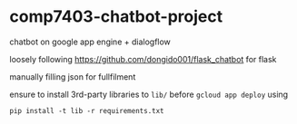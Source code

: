 # comp7403-chatbot-project
chatbot on google app engine + dialogflow

loosely following https://github.com/dongido001/flask_chatbot for flask

manually filling json for fullfilment

ensure to install 3rd-party libraries to `lib/` before `gcloud app deploy` using

`pip install -t lib -r requirements.txt`
